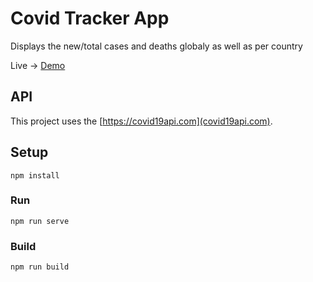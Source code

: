 # Covid Tracker App

Displays the new/total cases and deaths globaly as well as per country

Live -> [Demo](https://covid-tracker-aplication.netlify.app/)

## API

This project uses the [https://covid19api.com](covid19api.com).

## Setup

```
npm install
```

### Run

```
npm run serve
```

### Build

```
npm run build
```
